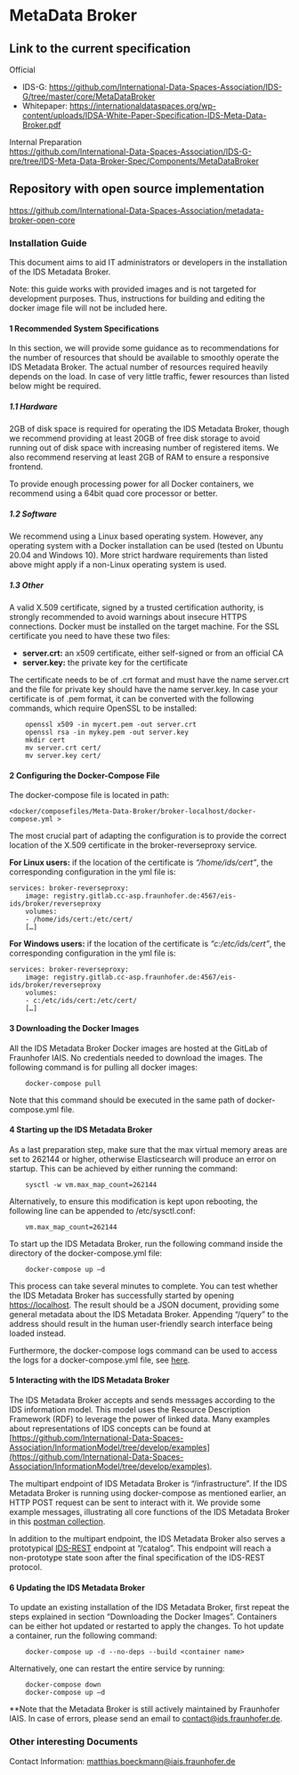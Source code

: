 # MetaData Broker

## Link to the current specification
Official  
* IDS-G: https://github.com/International-Data-Spaces-Association/IDS-G/tree/master/core/MetaDataBroker
* Whitepaper: https://internationaldataspaces.org/wp-content/uploads/IDSA-White-Paper-Specification-IDS-Meta-Data-Broker.pdf

Internal Preparation  
https://github.com/International-Data-Spaces-Association/IDS-G-pre/tree/IDS-Meta-Data-Broker-Spec/Components/MetaDataBroker

## Repository with open source implementation
https://github.com/International-Data-Spaces-Association/metadata-broker-open-core

### Installation Guide
This document aims to aid IT administrators or developers in the installation of the IDS Metadata Broker.  
  
Note: this guide works with provided images and is not targeted for development purposes. Thus, instructions for building and editing the docker image file will not be included here.

#### 1 Recommended System Specifications

In this section, we will provide some guidance as to recommendations for the number of resources that should be available to smoothly operate the IDS Metadata Broker. The actual number of resources required heavily depends on the load. In case of very little traffic, fewer resources than listed below might be required.


##### 1.1 Hardware

2GB of disk space is required for operating the IDS Metadata Broker, though we recommend providing at least 20GB of free disk storage to avoid running out of disk space with increasing number of registered items. We also recommend reserving at least 2GB of RAM to ensure a responsive frontend.

To provide enough processing power for all Docker containers, we recommend using a 64bit quad core processor or better.

##### 1.2 Software

We recommend using a Linux based operating system. However, any operating system with a Docker installation can be used (tested on Ubuntu 20.04 and Windows 10). More strict hardware requirements than listed above might apply if a non-Linux operating system is used.

##### 1.3 Other

A valid X.509 certificate, signed by a trusted certification authority, is strongly recommended to avoid warnings about insecure HTTPS connections. Docker must be installed on the target machine.
For the SSL certificate you need to have these two files:
-   **server.crt:** an x509 certificate, either self-signed or from an official CA
-   **server.key:** the private key for the certificate
    
The certificate needs to be of .crt format and must have the name server.crt and the file for private key should have the name server.key. In case your certificate is of .pem format, it can be converted with the following commands, which require OpenSSL to be installed:

		openssl x509 -in mycert.pem -out server.crt
		openssl rsa -in mykey.pem -out server.key
		mkdir cert
		mv server.crt cert/
		mv server.key cert/


#### 2 Configuring the Docker-Compose File
The docker-compose file is located in path:

	<docker/composefiles/Meta-Data-Broker/broker-localhost/docker-compose.yml >

  


The most crucial part of adapting the configuration is to provide the correct location of the X.509 certificate in the broker-reverseproxy service. 

**For Linux users:**  if the location of the certificate is *“/home/ids/cert”*, the corresponding configuration in the yml file is:
		
	services: broker-reverseproxy:
		image: registry.gitlab.cc-asp.fraunhofer.de:4567/eis-ids/broker/reverseproxy
		volumes:
		- /home/ids/cert:/etc/cert/
		[…]



**For Windows users:**  if the location of the certificate is *“c:/etc/ids/cert”*, the corresponding configuration in the yml file is:  


	services: broker-reverseproxy:
		image: registry.gitlab.cc-asp.fraunhofer.de:4567/eis-ids/broker/reverseproxy
		volumes:
		- c:/etc/ids/cert:/etc/cert/
		[…]

#### 3 Downloading the Docker Images

All the IDS Metadata Broker Docker images are hosted at the GitLab of Fraunhofer IAIS. No credentials needed to download the images. The following command is for pulling all docker images:

		docker-compose pull

Note that this command should be executed in the same path of docker-compose.yml file.
  

#### 4 Starting up the IDS Metadata Broker

As a last preparation step, make sure that the max virtual memory areas are set to 262144 or higher, otherwise Elasticsearch will produce an error on startup. This can be achieved by either running the command:

		sysctl -w vm.max_map_count=262144

Alternatively, to ensure this modification is kept upon rebooting, the following line can be appended to /etc/sysctl.conf:

		vm.max_map_count=262144

To start up the IDS Metadata Broker, run the following command inside the directory of the docker-compose.yml file:

		docker-compose up –d

  

This process can take several minutes to complete. You can test whether the IDS Metadata Broker has successfully started by opening [https://localhost](https://localhost/). The result should be a JSON document, providing some general metadata about the IDS Metadata Broker. Appending “/query” to the address should result in the human user-friendly search interface being loaded instead.

Furthermore, the docker-compose logs command can be used to access the logs for a docker-compose.yml file, see [here](https://docs.docker.com/compose/reference/logs/).

  

#### 5 Interacting with the IDS Metadata Broker


The IDS Metadata Broker accepts and sends messages according to the IDS information model. This model uses the Resource Description Framework (RDF) to leverage the power of linked data. Many examples about representations of IDS concepts can be found at [https://github.com/International-Data-Spaces-Association/InformationModel/tree/develop/examples](https://github.com/International-Data-Spaces-Association/InformationModel/tree/develop/examples).

The multipart endpoint of IDS Metadata Broker is “/infrastructure”. If the IDS Metadata Broker is running using docker-compose as mentioned earlier, an HTTP POST request can be sent to interact with it. We provide some example messages, illustrating all core functions of the IDS Metadata Broker in this  [postman collection](https://www.getpostman.com/collections/1cecd0def2941a993e80).

In addition to the multipart endpoint, the IDS Metadata Broker also serves a prototypical [IDS-REST](https://www.getpostman.com/collections/01d6bf596f67303c08ce) endpoint at “/catalog”. This endpoint will reach a non-prototype state soon after the final specification of the IDS-REST protocol.
  

#### 6 Updating the IDS Metadata Broker

To update an existing installation of the IDS Metadata Broker, first repeat the steps explained in section “Downloading the Docker Images”. Containers can be either hot updated or restarted to apply the changes. To hot update a container, run the following command:

		docker-compose up -d --no-deps --build <container name>

Alternatively, one can restart the entire service by running:

		docker-compose down
		docker-compose up –d


**Note that the Metadata Broker is still actively maintained by Fraunhofer IAIS. In case of errors, please send an email to contact@ids.fraunhofer.de.

### Other interesting Documents

Contact Information: matthias.boeckmann@iais.fraunhofer.de
